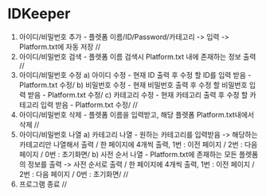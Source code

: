 # IDKeeper

1. 아이디/비밀번호 추가 - 플렛폼 이름/ID/Password/카테고리 -> 입력 -> Platform.txt에 자동 저장
//
2. 아이디/비밀번호 검색 - 플렛폼 이름 검색시 Platform.txt 내에 존재하는 정보 출력
//
3. 아이디/비밀번호 수정
a) 아이디 수정 - 현재 ID 출력 후 수정 할 ID를 입력 받음 - Platform.txt 수정/
b) 비밀번호 수정 - 현재 비밀번호 출력 후 수정 할 비밀번호 입력 받음 - Platform.txt 수정/
c) 카테고리 수정 - 현재 카테고리 출력 후 수정 할 카테고리 입력 받음 - Platform.txt 수정/
//
4. 아이디/비밀번호 삭제 - 플렛폼 이름을 입력받고, 해당 플렛폼 Platform.txt내에서 삭제
//
5. 아이디/비밀번호 나열
a) 카테고리 나열 - 원하는 카테고리를 입력받음 -> 해당하는 카테고리만 나열해서 출력 / 한 페이지에 4개씩 출력, 1번 : 이전 페이지 / 2번 : 다음 페이지 / 0번 : 초기화면/
b) 사전 순서 나열 - Platform.txt에 존재하는 모든 플렛폼의 정보를 출력 -> 사전 순서로 출력 / 한 페이지에 4개씩 출력, 1번 : 이전 페이지 / 2번 : 다음 페이지 / 0번 : 초기화면/
//
6. 프로그램 종료
//
